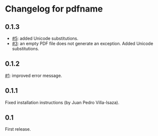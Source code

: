 Changelog for pdfname
=====================

0.1.3
-----

* [#5](https://github.com/asr/pdfname/issues/5): added Unicode
  substitutions.
* [#3](https://github.com/asr/pdfname/issues/3): an empty PDF file
does not generate an exception.
Added Unicode substitutions.

0.1.2
-----

[#1](https://github.com/asr/pdfname/issues/1): improved error message.

0.1.1
-----

Fixed installation instructions (by Juan Pedro Villa-Isaza).

0.1
---

First release.

